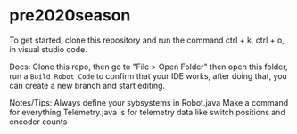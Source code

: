 # pre2020season

To get started, clone this repository and run the command ctrl + k, ctrl + o, in visual studio code.

Docs:
    Clone this repo, then go to "File > Open Folder" then open this folder, run a `Build Robot Code` to confirm that your IDE works, after doing that, you can create a new branch and start editing.

Notes/Tips:
    Always define your sybsystems in Robot.java
    Make a command for everything
    Telemetry.java is for telemetry data like switch positions and encoder counts

